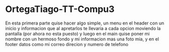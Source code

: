 # OrtegaTiago-TT-Compu3
En esta primera parte quise hacer algo simple, un menu en el header con un inicio y informacion que al apretarlos te llevaria a cada opcion moviendo la pantalla (por ahora no esta puesto) y luego en el main quise poner mi nombre con un hermoso fondo y mi informacion mas una foto mia, y en el footer datos como mi correo direcion y numero de telefono
